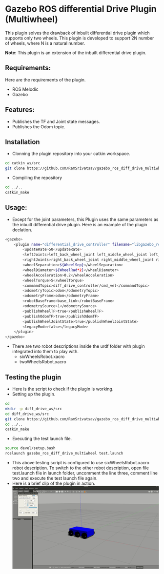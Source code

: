 # Gazebo ROS differential Drive Plugin (Multiwheel)
This plugin solves the drawback of inbuilt differential drive plugin which supports only two wheels.
This plugin is developed to support 2N number of wheels, where N is a natural number.

**Note:** This plugin is an extension of the inbuilt differential drive plugin.

## Requirements:
Here are the requirements of the plugin.
* ROS Melodic
* Gazebo

## Features:
* Publishes the TF and Joint state messages.
* Publishes the Odom topic.

## Installation
* Clonning the plugin repository into your catkin workspace.
```bash
cd catkin_ws/src
git clone https://github.com/RamSrivatsav/gazebo_ros_diff_drive_multiwheel.git
```
* Compiling the repository
```bash
cd ../..
catkin_make
```

## Usage:
* Except for the joint parameters, this Plugin uses the same parameters as the inbuilt differential drive plugin. Here is an example of the plugin declation.
```bash
<gazebo>
    <plugin name="differential_drive_controller" filename="libgazebo_ros_diff_drive_multiwheel.so">
        <updateRate>50</updateRate>
        <leftJoints>left_back_wheel_joint left_middle_wheel_joint left_front_wheel_joint</leftJoints>
        <rightJoints>right_back_wheel_joint right_middle_wheel_joint right_front_wheel_joint</rightJoints>
        <wheelSeparation>${WheelSep}</wheelSeparation>
        <wheelDiameter>${WheelRad*2}</wheelDiameter>
        <wheelAcceleration>0.2</wheelAcceleration>
        <wheelTorque>5</wheelTorque>
        <commandTopic>diff_drive_controller/cmd_vel</commandTopic>
        <odometryTopic>odom</odometryTopic>
        <odometryFrame>odom</odometryFrame>
        <robotBaseFrame>base_link</robotBaseFrame>
        <odometrySource>1</odometrySource>
        <publishWheelTF>true</publishWheelTF>
        <publishOdomTF>true</publishOdomTF>
        <publishWheelJointState>true</publishWheelJointState>
        <legacyMode>false</legacyMode>
    </plugin>
</gazebo>
```
* There are two robot descriptions inside the urdf folder with plugin integrated into them to play with.
    * sixWheelsRobot.xacro
    * twoWheelsRobot.xacro

## Testing the plugin
* Here is the script to check if the plugin is working.
* Setting up the plugin.
```bash
cd
mkdir -p diff_drive_ws/src
cd diff_drive_ws/src
git clone https://github.com/RamSrivatsav/gazebo_ros_diff_drive_multiwheel.git
cd ../..
catkin_make
```
* Executing the test launch file.
```bash
source devel/setup.bash
roslaunch gazebo_ros_diff_drive_multiwheel test.launch
```
* This above testing script is configured to use sixWheelsRobot.xacro robot description. To switch to the other robot description, open file test.launch file in launch folder, uncomment the line three, comment line two and execute the test launch file again.
* Here is a brief clip of the plugin in action.
![](output_gif.gif)